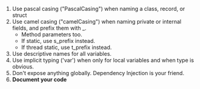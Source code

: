 1. Use pascal casing ("PascalCasing") when naming a class, record, or struct
2. Use camel casing ("camelCasing") when naming private or internal fields, and prefix them with _.
    - Method parameters too.
    - If static, use s_prefix instead.
    - If thread static, use t_prefix instead.
3. Use descriptive names for all variables.
4. Use implicit typing ('var') when only for local variables and when type is obvious.
5. Don't expose anything globally. Dependency Injection is your friend.
6. **Document your code**